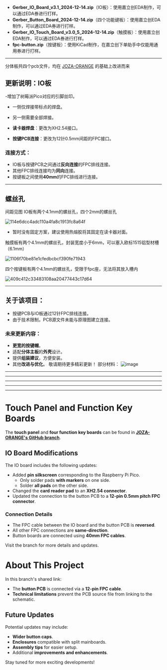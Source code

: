 - **Gerber_IO_Board_v3.1_2024-12-14.zip**（IO板）：使用嘉立创EDA制作，可以通过EDA券进行打样。
- **Gerber_Button_Board_2024-12-14.zip**（四个功能键板）：使用嘉立创EDA制作，可以通过EDA券进行打样。
- **Gerber_IO_Touch_Board_v3.0_5_2024-12-14.zip**（触摸板）：使用嘉立创EDA制作，可以通过EDA券进行打样。
- **fpc-button.zip**（按键板）：使用KiCad制作，在嘉立创下单助手中仅能用通用券进行打样。

---
分体板共四个pcb文件，均在 [JOZA-ORANGE](https://github.com/JOZA-ORANGE/mai_pico) 的基础上改进而来

## 更新说明：IO板
-增加了树莓派Pico对应的引脚丝印。  
  - 一侧仅焊接带标点的焊盘。  
  - 另一侧需要全部焊接。

- **读卡器焊盘**：更改为XH2.54接口。

- **按键PCB连接**：更改为12针0.5mm间距的FPC接口。

### 连接方式：
- IO板与按键PCB之间通过**反向连接**的FPC排线连接。
- 其他FPC排线连接均为**同向**连接。
- 按键板之间使用**40mm**的FPC排线进行连接。

---


## 螺丝孔
间距见图
IO板有两个4.1mm的螺丝孔，四个2mm的螺丝孔


![114e6dcc4adc110a4fa8c1913fc8a64f](https://github.com/user-attachments/assets/6a7bf7bb-9047-48ae-b75d-6054797783c1)


  - 暂时没有固定方案，建议使用热熔胶将其固定在读卡器对面。


触摸板有两个4.1mm的螺丝孔，封装宽度小于6mm，可以塞入欧标1515铝型材槽（6.1mm）


![1106f70be81e1cfedbcbcf390fe71943](https://github.com/user-attachments/assets/1d45b4bc-596a-4d05-8e58-ef0a6a4bd156)




四个按键板有两个4.1mm的螺丝孔，受限于fpc座，无法将其放入槽内


![409c412c33483108aa20477443c17d64](https://github.com/user-attachments/assets/a3019153-5ed0-4ddb-961b-7de1a7873df8)




---

## 关于该项目：

- 按键PCB与IO板通过12针FPC排线连接。
- 由于技术限制，PCB源文件未能与原理图建立连接。

### 未来更新内容：
- **更宽的按键帽**。
- 适配**分体主板**的**外壳**设计。
- 提供**组装建议**，方便安装。
- 其他**改进与优化**。
敬请期待更多精彩更新！
部分材料：
![image](https://github.com/user-attachments/assets/51ffc68b-1499-4806-9823-89205f32c6e7)

---
---
---
---
---
# Touch Panel and Function Key Boards

The **touch panel** and **four function key boards** can be found in **[JOZA-ORANGE's GitHub branch](https://github.com/JOZA-ORANGE/mai_pico)**.

## IO Board Modifications
The IO board includes the following updates:  
- Added **pin silkscreen** corresponding to the Raspberry Pi Pico.  
  - Only solder pads **with markers** on one side.  
  - Solder **all pads** on the other side.  
- Changed the **card reader pad** to an **XH2.54 connector**.  
- Updated the connection to the button PCB to a **12-pin 0.5mm pitch FPC connector**.  

### Connection Details
- The FPC cable between the IO board and the button PCB is **reversed**.  
- All other FPC connections are **same-direction**.  
- Button boards are connected using **40mm FPC cables**.

Visit the branch for more details and updates.

# About This Project

In this branch's shared link:  
- The **button PCB** is connected via a **12-pin FPC cable**.  
- **Technical limitations** prevent the PCB source file from linking to the schematic.  

## Future Updates
Potential updates may include:  
- **Wider button caps**.  
- **Enclosures** compatible with split mainboards.  
- **Assembly tips** for easier setup.  
- Additional **improvements and enhancements**.

Stay tuned for more exciting developments!



